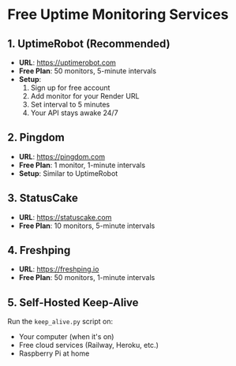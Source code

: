 # Free Uptime Monitoring Services

## 1. UptimeRobot (Recommended)
- **URL**: https://uptimerobot.com
- **Free Plan**: 50 monitors, 5-minute intervals
- **Setup**:
  1. Sign up for free account
  2. Add monitor for your Render URL
  3. Set interval to 5 minutes
  4. Your API stays awake 24/7

## 2. Pingdom
- **URL**: https://pingdom.com
- **Free Plan**: 1 monitor, 1-minute intervals
- **Setup**: Similar to UptimeRobot

## 3. StatusCake
- **URL**: https://statuscake.com
- **Free Plan**: 10 monitors, 5-minute intervals

## 4. Freshping
- **URL**: https://freshping.io
- **Free Plan**: 50 monitors, 1-minute intervals

## 5. Self-Hosted Keep-Alive
Run the `keep_alive.py` script on:
- Your computer (when it's on)
- Free cloud services (Railway, Heroku, etc.)
- Raspberry Pi at home
